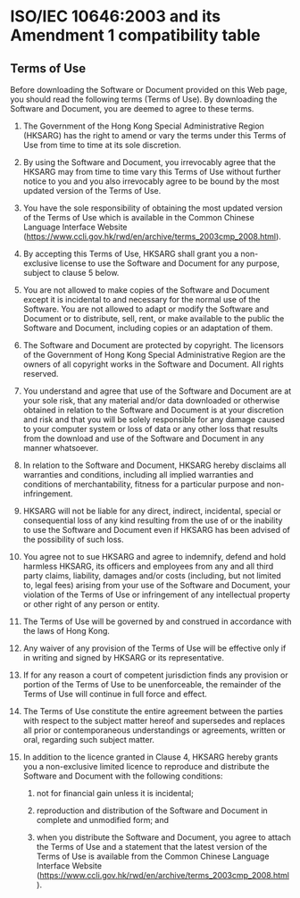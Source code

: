 # ISO/IEC 10646:2003 and its Amendment 1 compatibility table

## Terms of Use

Before downloading the Software or Document provided on this Web page, you
should read the following terms (Terms of Use). By downloading the Software and
Document, you are deemed to agree to these terms.

1)  The Government of the Hong Kong Special Administrative Region (HKSARG) has
    the right to amend or vary the terms under this Terms of Use from time to
    time at its sole discretion.

2)  By using the Software and Document, you irrevocably agree that the HKSARG
    may from time to time vary this Terms of Use without further notice to you
    and you also irrevocably agree to be bound by the most updated version of
    the Terms of Use.

3)  You have the sole responsibility of obtaining the most updated version of
    the Terms of Use which is available in the Common Chinese Language Interface
    Website (https://www.ccli.gov.hk/rwd/en/archive/terms_2003cmp_2008.html).

4)  By accepting this Terms of Use, HKSARG shall grant you a non-exclusive
    license to use the Software and Document for any purpose, subject to clause
    5 below.

5)  You are not allowed to make copies of the Software and Document except it is
    incidental to and necessary for the normal use of the Software. You are not
    allowed to adapt or modify the Software and Document or to distribute, sell,
    rent, or make available to the public the Software and Document, including
    copies or an adaptation of them.

6)  The Software and Document are protected by copyright. The licensors of the
    Government of Hong Kong Special Administrative Region are the owners of all
    copyright works in the Software and Document. All rights reserved.

7)  You understand and agree that use of the Software and Document are at your
    sole risk, that any material and/or data downloaded or otherwise obtained in
    relation to the Software and Document is at your discretion and risk and
    that you will be solely responsible for any damage caused to your computer
    system or loss of data or any other loss that results from the download and
    use of the Software and Document in any manner whatsoever.

8)  In relation to the Software and Document, HKSARG hereby disclaims all
    warranties and conditions, including all implied warranties and conditions
    of merchantability, fitness for a particular purpose and non-infringement.

9)  HKSARG will not be liable for any direct, indirect, incidental, special or
    consequential loss of any kind resulting from the use of or the inability to
    use the Software and Document even if HKSARG has been advised of the
    possibility of such loss.

10) You agree not to sue HKSARG and agree to indemnify, defend and hold harmless
    HKSARG, its officers and employees from any and all third party claims,
    liability, damages and/or costs (including, but not limited to, legal fees)
    arising from your use of the Software and Document, your violation of the
    Terms of Use or infringement of any intellectual property or other right of
    any person or entity.

11) The Terms of Use will be governed by and construed in accordance with the
    laws of Hong Kong.

12) Any waiver of any provision of the Terms of Use will be effective only if in
    writing and signed by HKSARG or its representative.

13) If for any reason a court of competent jurisdiction finds any provision or
    portion of the Terms of Use to be unenforceable, the remainder of the Terms
    of Use will continue in full force and effect.

14) The Terms of Use constitute the entire agreement between the parties with
    respect to the subject matter hereof and supersedes and replaces all prior
    or contemporaneous understandings or agreements, written or oral, regarding
    such subject matter.

15) In addition to the licence granted in Clause 4, HKSARG hereby grants you a
    non-exclusive limited licence to reproduce and distribute the Software and
    Document with the following conditions:

    1) not for financial gain unless it is incidental;

    2) reproduction and distribution of the Software and Document in complete
       and unmodified form; and

    3) when you distribute the Software and Document, you agree to attach the
       Terms of Use and a statement that the latest version of the Terms of Use
       is available from the Common Chinese Language Interface Website
       (https://www.ccli.gov.hk/rwd/en/archive/terms_2003cmp_2008.html).

